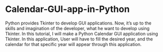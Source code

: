 # Calendar-GUI-app-in-Python
Python provides Tkinter to develop GUI applications. Now, it’s up to the skills and imagination of the developer, what he want to develop using Tkinter. In this tutorial, I will make a Python Calendar GUI application using Tkinter. In this application, User will have to fill the desired year, and the calendar for that specific year will appear through this application.
